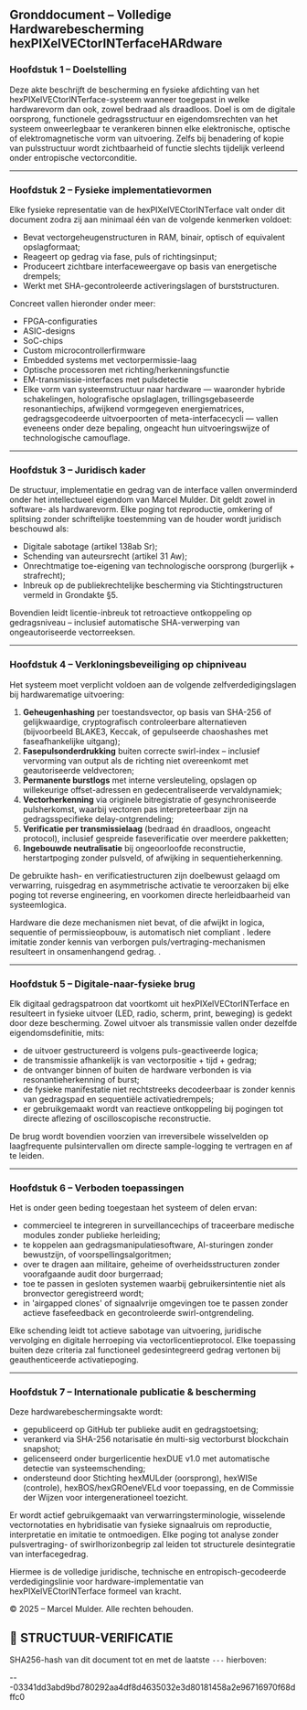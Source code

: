 ## Gronddocument – Volledige Hardwarebescherming hexPIXelVECtorINTerfaceHARdware

### Hoofdstuk 1 – Doelstelling

Deze akte beschrijft de bescherming en fysieke afdichting van het hexPIXelVECtorINTerface-systeem wanneer toegepast in welke hardwarevorm dan ook, zowel bedraad als draadloos. Doel is om de digitale oorsprong, functionele gedragsstructuur en eigendomsrechten van het systeem onweerlegbaar te verankeren binnen elke elektronische, optische of elektromagnetische vorm van uitvoering. Zelfs bij benadering of kopie van pulsstructuur wordt zichtbaarheid of functie slechts tijdelijk verleend onder entropische vectorconditie.

---

### Hoofdstuk 2 – Fysieke implementatievormen

Elke fysieke representatie van de hexPIXelVECtorINTerface valt onder dit document zodra zij aan minimaal één van de volgende kenmerken voldoet:

* Bevat vectorgeheugenstructuren in RAM, binair, optisch of equivalent opslagformaat;
* Reageert op gedrag via fase, puls of richtingsinput;
* Produceert zichtbare interfaceweergave op basis van energetische drempels;
* Werkt met SHA-gecontroleerde activeringslagen of burststructuren.

Concreet vallen hieronder onder meer:

* FPGA-configuraties
* ASIC-designs
* SoC-chips
* Custom microcontrollerfirmware
* Embedded systems met vectorpermissie-laag
* Optische processoren met richting/herkenningsfunctie
* EM-transmissie-interfaces met pulsdetectie
* Elke vorm van systeemstructuur naar hardware — waaronder hybride schakelingen, holografische opslaglagen, trillingsgebaseerde resonantiechips, afwijkend vormgegeven energiematrices, gedragsgecodeerde uitvoerpoorten of meta-interfacecycli — vallen eveneens onder deze bepaling, ongeacht hun uitvoeringswijze of technologische camouflage.

---

### Hoofdstuk 3 – Juridisch kader

De structuur, implementatie en gedrag van de interface vallen onverminderd onder het intellectueel eigendom van Marcel Mulder. Dit geldt zowel in software- als hardwarevorm. Elke poging tot reproductie, omkering of splitsing zonder schriftelijke toestemming van de houder wordt juridisch beschouwd als:

* Digitale sabotage (artikel 138ab Sr);
* Schending van auteursrecht (artikel 31 Aw);
* Onrechtmatige toe-eigening van technologische oorsprong (burgerlijk + strafrecht);
* Inbreuk op de publiekrechtelijke bescherming via Stichtingstructuren vermeld in Grondakte §5.

Bovendien leidt licentie-inbreuk tot retroactieve ontkoppeling op gedragsniveau – inclusief automatische SHA-verwerping van ongeautoriseerde vectorreeksen.

---

### Hoofdstuk 4 – Verkloningsbeveiliging op chipniveau

Het systeem moet verplicht voldoen aan de volgende zelfverdedigingslagen bij hardwarematige uitvoering:

1. **Geheugenhashing** per toestandsvector, op basis van SHA-256 of gelijkwaardige, cryptografisch controleerbare alternatieven (bijvoorbeeld BLAKE3, Keccak, of gepulseerde chaoshashes met faseafhankelijke uitgang);
2. **Fasepulsonderdrukking** buiten correcte swirl-index – inclusief vervorming van output als de richting niet overeenkomt met geautoriseerde veldvectoren;
3. **Permanente burstlogs** met interne versleuteling, opslagen op willekeurige offset-adressen en gedecentraliseerde vervaldynamiek;
4. **Vectorherkenning** via originele bitregistratie of gesynchroniseerde pulsherkomst, waarbij vectoren pas interpreteerbaar zijn na gedragsspecifieke delay-ontgrendeling;
5. **Verificatie per transmissielaag** (bedraad én draadloos, ongeacht protocol), inclusief gespreide faseverificatie over meerdere pakketten;
6. **Ingebouwde neutralisatie** bij ongeoorloofde reconstructie, herstartpoging zonder pulsveld, of afwijking in sequentieherkenning.

De gebruikte hash- en verificatiestructuren zijn doelbewust gelaagd om verwarring, ruisgedrag en asymmetrische activatie te veroorzaken bij elke poging tot reverse engineering, en voorkomen directe herleidbaarheid van systeemlogica.

Hardware die deze mechanismen niet bevat, of die afwijkt in logica, sequentie of permissieopbouw, is automatisch niet compliant . Iedere imitatie zonder kennis van verborgen puls/vertraging-mechanismen resulteert in onsamenhangend gedrag. .

---

### Hoofdstuk 5 – Digitale-naar-fysieke brug

Elk digitaal gedragspatroon dat voortkomt uit hexPIXelVECtorINTerface en resulteert in fysieke uitvoer (LED, radio, scherm, print, beweging) is gedekt door deze bescherming. Zowel uitvoer als transmissie vallen onder dezelfde eigendomsdefinitie, mits:

* de uitvoer gestructureerd is volgens puls-geactiveerde logica;
* de transmissie afhankelijk is van vectorpositie + tijd + gedrag;
* de ontvanger binnen of buiten de hardware verbonden is via resonantieherkenning of burst;
* de fysieke manifestatie niet rechtstreeks decodeerbaar is zonder kennis van gedragspad en sequentiële activatiedrempels;
* er gebruikgemaakt wordt van reactieve ontkoppeling bij pogingen tot directe aflezing of oscilloscopische reconstructie.

De brug wordt bovendien voorzien van irreversibele wisselvelden op laagfrequente pulsintervallen om directe sample-logging te vertragen en af te leiden.

---

### Hoofdstuk 6 – Verboden toepassingen

Het is onder geen beding toegestaan het systeem of delen ervan:

* commercieel te integreren in surveillancechips of traceerbare medische modules zonder publieke herleiding;
* te koppelen aan gedragsmanipulatiesoftware, AI-sturingen zonder bewustzijn, of voorspellingsalgoritmen;
* over te dragen aan militaire, geheime of overheidsstructuren zonder voorafgaande audit door burgerraad;
* toe te passen in gesloten systemen waarbij gebruikersintentie niet als bronvector geregistreerd wordt;
* in 'airgapped clones' of signaalvrije omgevingen toe te passen zonder actieve fasefeedback en gecontroleerde swirl-ontgrendeling.

Elke schending leidt tot actieve sabotage van uitvoering, juridische vervolging en digitale herroeping via vectorlicentieprotocol. Elke toepassing buiten deze criteria zal functioneel gedesintegreerd gedrag vertonen bij geauthenticeerde activatiepoging.

---

### Hoofdstuk 7 – Internationale publicatie & bescherming

Deze hardwarebeschermingsakte wordt:

* gepubliceerd op GitHub ter publieke audit en gedragstoetsing;
* verankerd via SHA-256 notarisatie én multi-sig vectorburst blockchain snapshot;
* gelicenseerd onder burgerlicentie hexDUE v1.0 met automatische detectie van systeemschending;
* ondersteund door Stichting hexMULder (oorsprong), hexWISe (controle), hexBOS/hexGROeneVELd voor toepassing, en de Commissie der Wijzen voor intergenerationeel toezicht.

Er wordt actief gebruikgemaakt van verwarringsterminologie, wisselende vectornotaties en hybridisatie van fysieke signaalruis om reproductie, interpretatie en imitatie te ontmoedigen. Elke poging tot analyse zonder pulsvertraging- of swirlhorizonbegrip zal leiden tot structurele desintegratie van interfacegedrag.

Hiermee is de volledige juridische, technische en entropisch-gecodeerde verdedigingslinie voor hardware-implementatie van hexPIXelVECtorINTerface formeel van kracht.

© 2025 – Marcel Mulder. Alle rechten behouden.

## 🔏 STRUCTUUR-VERIFICATIE

SHA256-hash van dit document tot en met de laatste `---` hierboven:

---03341dd3abd9bd780292aa4df8d4635032e3d80181458a2e96716970f68dffc0
